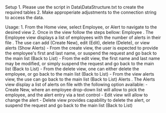 Setup
	1. Please use the script in Data\DataStructure.txt to create the required tables 
	2. Make approperiate adjustments to the connection string to access the data.
	
Usage:
	1. From the Home view, select Employee, or Alert to navigate to the desired view
	2. Once in the view follow the steps bellow:
		Employee
			. The Employee view displays a list of employees with the number of alerts in their file
			. The use can add (Create New), edit (Edit), delete (Delete), or view alerts (Show Alerts)
				- From the create view, the user is expected to provide the employee's first and last name, or suspend the request and go back to the main list (Back to List)
				- From the edit view, the first name and last name may be modified, or simply suspend the request and go back to the main list (Back to List)
				- From the delete view, one can either delete the employee, or go back to the main list (Back to List)
				- From the view alerts view, the use can go back to the main list (Back to List)
		Alerts
			. The Alerts view display a list of alerts on file with the following option available:
				- Create New, where an employee drop-down list will allow to pick the employee, and the alert entry via a text control
				- Edit view will allow to change the alert
				- Delete view provides capability to delete the alert, or suspend the request and go back to the main list (Back to List)
				
				
